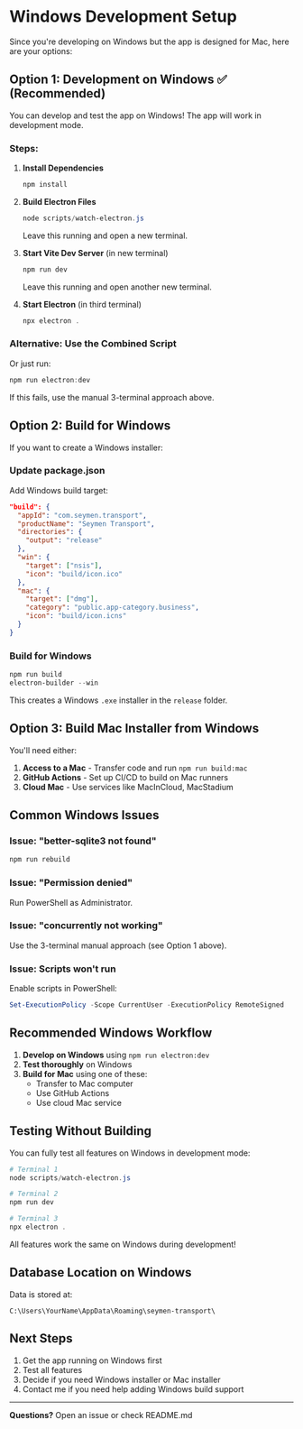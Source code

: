 # Windows Development Setup

Since you're developing on Windows but the app is designed for Mac, here are your options:

## Option 1: Development on Windows ✅ (Recommended)

You can develop and test the app on Windows! The app will work in development mode.

### Steps:

1. **Install Dependencies**
   ```powershell
   npm install
   ```

2. **Build Electron Files**
   ```powershell
   node scripts/watch-electron.js
   ```
   
   Leave this running and open a new terminal.

3. **Start Vite Dev Server** (in new terminal)
   ```powershell
   npm run dev
   ```
   
   Leave this running and open another new terminal.

4. **Start Electron** (in third terminal)
   ```powershell
   npx electron .
   ```

### Alternative: Use the Combined Script

Or just run:
```powershell
npm run electron:dev
```

If this fails, use the manual 3-terminal approach above.

## Option 2: Build for Windows

If you want to create a Windows installer:

### Update package.json

Add Windows build target:

```json
"build": {
  "appId": "com.seymen.transport",
  "productName": "Seymen Transport",
  "directories": {
    "output": "release"
  },
  "win": {
    "target": ["nsis"],
    "icon": "build/icon.ico"
  },
  "mac": {
    "target": ["dmg"],
    "category": "public.app-category.business",
    "icon": "build/icon.icns"
  }
}
```

### Build for Windows

```powershell
npm run build
electron-builder --win
```

This creates a Windows `.exe` installer in the `release` folder.

## Option 3: Build Mac Installer from Windows

You'll need either:

1. **Access to a Mac** - Transfer code and run `npm run build:mac`
2. **GitHub Actions** - Set up CI/CD to build on Mac runners
3. **Cloud Mac** - Use services like MacInCloud, MacStadium

## Common Windows Issues

### Issue: "better-sqlite3 not found"

```powershell
npm run rebuild
```

### Issue: "Permission denied"

Run PowerShell as Administrator.

### Issue: "concurrently not working"

Use the 3-terminal manual approach (see Option 1 above).

### Issue: Scripts won't run

Enable scripts in PowerShell:
```powershell
Set-ExecutionPolicy -Scope CurrentUser -ExecutionPolicy RemoteSigned
```

## Recommended Windows Workflow

1. **Develop on Windows** using `npm run electron:dev`
2. **Test thoroughly** on Windows
3. **Build for Mac** using one of these:
   - Transfer to Mac computer
   - Use GitHub Actions
   - Use cloud Mac service

## Testing Without Building

You can fully test all features on Windows in development mode:

```powershell
# Terminal 1
node scripts/watch-electron.js

# Terminal 2  
npm run dev

# Terminal 3
npx electron .
```

All features work the same on Windows during development!

## Database Location on Windows

Data is stored at:
```
C:\Users\YourName\AppData\Roaming\seymen-transport\
```

## Next Steps

1. Get the app running on Windows first
2. Test all features
3. Decide if you need Windows installer or Mac installer
4. Contact me if you need help adding Windows build support

---

**Questions?** Open an issue or check README.md


